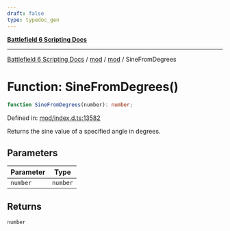 ```yaml
---
draft: false
type: typedoc_gen
---
```


[**Battlefield 6 Scripting Docs**](../../../_index.md)

***

[Battlefield 6 Scripting Docs](../../../_index.md) / [mod](../../_index.md) / [mod](../_index.md) / SineFromDegrees

# Function: SineFromDegrees()

```ts
function SineFromDegrees(number): number;
```

Defined in: [mod/index.d.ts:13582](https://github.com/battlefield-portal-community/portal-docs/blob/6d87e21c5922a3efb03c634dbe98e5fe6e797672/generators/santiago/mod/index.d.ts#L13582)

Returns the sine value of a specified angle in degrees.

## Parameters

| Parameter | Type |
| ------ | ------ |
| `number` | `number` |

## Returns

`number`
